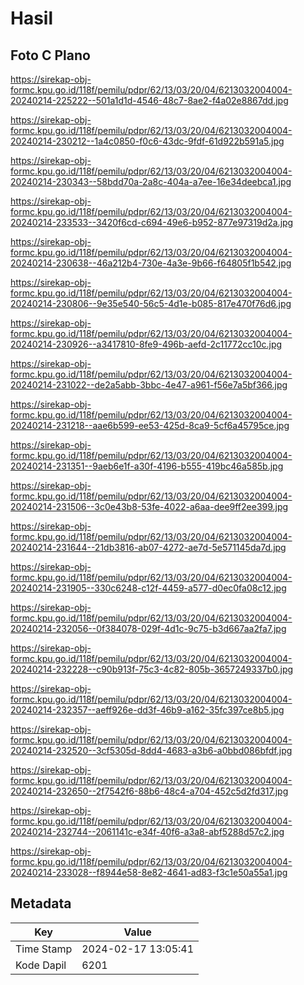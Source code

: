 # Hasil

## Foto C Plano

https://sirekap-obj-formc.kpu.go.id/118f/pemilu/pdpr/62/13/03/20/04/6213032004004-20240214-225222--501a1d1d-4546-48c7-8ae2-f4a02e8867dd.jpg

https://sirekap-obj-formc.kpu.go.id/118f/pemilu/pdpr/62/13/03/20/04/6213032004004-20240214-230212--1a4c0850-f0c6-43dc-9fdf-61d922b591a5.jpg

https://sirekap-obj-formc.kpu.go.id/118f/pemilu/pdpr/62/13/03/20/04/6213032004004-20240214-230343--58bdd70a-2a8c-404a-a7ee-16e34deebca1.jpg

https://sirekap-obj-formc.kpu.go.id/118f/pemilu/pdpr/62/13/03/20/04/6213032004004-20240214-233533--3420f6cd-c694-49e6-b952-877e97319d2a.jpg

https://sirekap-obj-formc.kpu.go.id/118f/pemilu/pdpr/62/13/03/20/04/6213032004004-20240214-230638--46a212b4-730e-4a3e-9b66-f64805f1b542.jpg

https://sirekap-obj-formc.kpu.go.id/118f/pemilu/pdpr/62/13/03/20/04/6213032004004-20240214-230806--9e35e540-56c5-4d1e-b085-817e470f76d6.jpg

https://sirekap-obj-formc.kpu.go.id/118f/pemilu/pdpr/62/13/03/20/04/6213032004004-20240214-230926--a3417810-8fe9-496b-aefd-2c11772cc10c.jpg

https://sirekap-obj-formc.kpu.go.id/118f/pemilu/pdpr/62/13/03/20/04/6213032004004-20240214-231022--de2a5abb-3bbc-4e47-a961-f56e7a5bf366.jpg

https://sirekap-obj-formc.kpu.go.id/118f/pemilu/pdpr/62/13/03/20/04/6213032004004-20240214-231218--aae6b599-ee53-425d-8ca9-5cf6a45795ce.jpg

https://sirekap-obj-formc.kpu.go.id/118f/pemilu/pdpr/62/13/03/20/04/6213032004004-20240214-231351--9aeb6e1f-a30f-4196-b555-419bc46a585b.jpg

https://sirekap-obj-formc.kpu.go.id/118f/pemilu/pdpr/62/13/03/20/04/6213032004004-20240214-231506--3c0e43b8-53fe-4022-a6aa-dee9ff2ee399.jpg

https://sirekap-obj-formc.kpu.go.id/118f/pemilu/pdpr/62/13/03/20/04/6213032004004-20240214-231644--21db3816-ab07-4272-ae7d-5e571145da7d.jpg

https://sirekap-obj-formc.kpu.go.id/118f/pemilu/pdpr/62/13/03/20/04/6213032004004-20240214-231905--330c6248-c12f-4459-a577-d0ec0fa08c12.jpg

https://sirekap-obj-formc.kpu.go.id/118f/pemilu/pdpr/62/13/03/20/04/6213032004004-20240214-232056--0f384078-029f-4d1c-9c75-b3d667aa2fa7.jpg

https://sirekap-obj-formc.kpu.go.id/118f/pemilu/pdpr/62/13/03/20/04/6213032004004-20240214-232228--c90b913f-75c3-4c82-805b-3657249337b0.jpg

https://sirekap-obj-formc.kpu.go.id/118f/pemilu/pdpr/62/13/03/20/04/6213032004004-20240214-232357--aeff926e-dd3f-46b9-a162-35fc397ce8b5.jpg

https://sirekap-obj-formc.kpu.go.id/118f/pemilu/pdpr/62/13/03/20/04/6213032004004-20240214-232520--3cf5305d-8dd4-4683-a3b6-a0bbd086bfdf.jpg

https://sirekap-obj-formc.kpu.go.id/118f/pemilu/pdpr/62/13/03/20/04/6213032004004-20240214-232650--2f7542f6-88b6-48c4-a704-452c5d2fd317.jpg

https://sirekap-obj-formc.kpu.go.id/118f/pemilu/pdpr/62/13/03/20/04/6213032004004-20240214-232744--2061141c-e34f-40f6-a3a8-abf5288d57c2.jpg

https://sirekap-obj-formc.kpu.go.id/118f/pemilu/pdpr/62/13/03/20/04/6213032004004-20240214-233028--f8944e58-8e82-4641-ad83-f3c1e50a55a1.jpg


## Metadata

| Key        | Value               |
| ---------- | ------------------- |
| Time Stamp | 2024-02-17 13:05:41 |
| Kode Dapil | 6201                |



